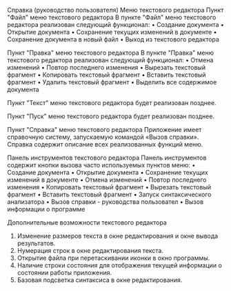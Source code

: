 Справка (руководство пользователя)
Меню текстового редактора
Пункт "Файл" меню текстового редактора
В пункте "Файл" меню текстового редактора реализован следующий функционал:
•	Создание документа
•	Открытие документа
•	Сохранение текущих изменений в документе
•	Сохранение документа в новый файл
•	Выход из текстового редактора

Пункт "Правка" меню текстового редактора
В пункте "Правка" меню текстового редактора реализован следующий функционал:
•	Отмена изменений
•	Повтор последнего изменения
•	Вырезать текстовый фрагмент
•	Копировать текстовый фрагмент
•	Вставить текстовый фрагмент
•	Удалить текстовый фрагмент
•	Выделить все содержимое документа
 

Пункт "Текст" меню текстового редактора будет реализован позднее.


Пункт "Пуск" меню текстового редактора будет реализован позднее.
 

Пункт "Справка" меню текстового редактора
Приложение имеет справочную систему, запускаемую командой «Вызов справки».
Справка содержит описание всех реализованных функций меню.

Панель инструментов текстового редактора
Панель инструментов содержит кнопки вызова часто используемых пунктов меню:
•	Создание документа 
•	Открытие документа
•	Сохранение текущих изменений в документе 
•	Отмена изменений 
•	Повтор последнего изменения 
•	Копировать текстовый фрагмент 
•	Вырезать текстовый фрагмент 
•	Вставить текстовый фрагмент 
•	Запуск синтаксического анализатора
•	Вызов справки - руководства пользовател
•	Вызов информации о программе

Дополнительные возможности текстового редактора
1.	Изменение размеров текста в окне редактирования и окне вывода результатов.
2.	Нумерация строк в окне редактирования текста.
3.	Открытие файла при перетаскивании иконки в окно программы.
4.	Наличие строки состояния для отображения текущей информации о состоянии работы приложения.
5.	Базовая подсветка синтаксиса в окне редактирования.


